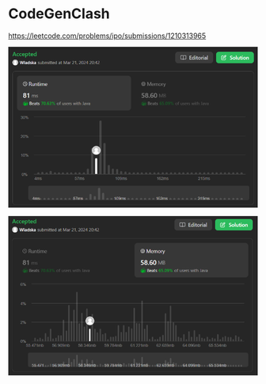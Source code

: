 # CodeGenClash

https://leetcode.com/problems/ipo/submissions/1210313965

![runtime](./images/leetcodesummary/runtime.png)

![memory](./images/leetcodesummary/memory.png)